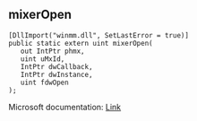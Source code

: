 ## mixerOpen

```
[DllImport("winmm.dll", SetLastError = true)]
public static extern uint mixerOpen(
   out IntPtr phmx,
   uint uMxId,
   IntPtr dwCallback,
   IntPtr dwInstance,
   uint fdwOpen
);
```

Microsoft documentation: [Link](https://learn.microsoft.com/en-us/windows/win32/api/mmeapi/nf-mmeapi-mixeropen)
